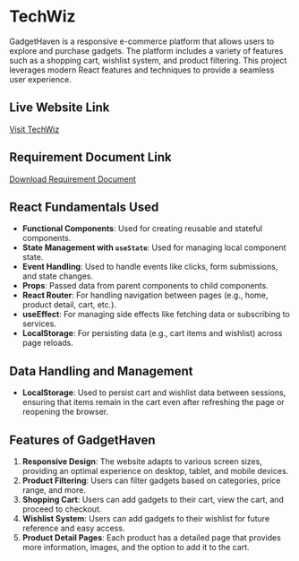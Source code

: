 # TechWiz

GadgetHaven is a responsive e-commerce platform that allows users to explore and purchase gadgets. The platform includes a variety of features such as a shopping cart, wishlist system, and product filtering. This project leverages modern React features and techniques to provide a seamless user experience.

## Live Website Link

[Visit TechWiz](https://bucolic-stroopwafel-43fc6c.netlify.app/)

## Requirement Document Link

[Download Requirement Document](https://github.com/ProgrammingHero1/B10-A8-gadget-heaven/blob/main/Batch-10_Assignment-08-.pdf)

## React Fundamentals Used

- **Functional Components**: Used for creating reusable and stateful components.
- **State Management with `useState`**: Used for managing local component state.
- **Event Handling**: Used to handle events like clicks, form submissions, and state changes.
- **Props**: Passed data from parent components to child components.
- **React Router**: For handling navigation between pages (e.g., home, product detail, cart, etc.).
- **useEffect**: For managing side effects like fetching data or subscribing to services.
- **LocalStorage**: For persisting data (e.g., cart items and wishlist) across page reloads.

## Data Handling and Management

- **LocalStorage**: Used to persist cart and wishlist data between sessions, ensuring that items remain in the cart even after refreshing the page or reopening the browser.

## Features of GadgetHaven

1. **Responsive Design**: The website adapts to various screen sizes, providing an optimal experience on desktop, tablet, and mobile devices.
2. **Product Filtering**: Users can filter gadgets based on categories, price range, and more.
3. **Shopping Cart**: Users can add gadgets to their cart, view the cart, and proceed to checkout.
4. **Wishlist System**: Users can add gadgets to their wishlist for future reference and easy access.
5. **Product Detail Pages**: Each product has a detailed page that provides more information, images, and the option to add it to the cart.
